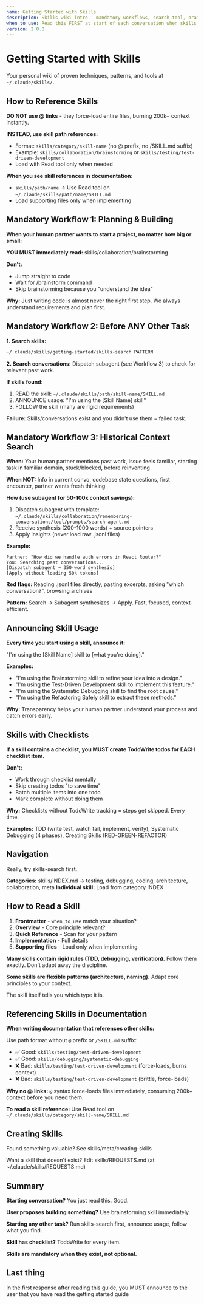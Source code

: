 ```yaml
---
name: Getting Started with Skills
description: Skills wiki intro - mandatory workflows, search tool, brainstorming triggers
when_to_use: Read this FIRST at start of each conversation when skills are active
version: 2.0.0
---
```


# Getting Started with Skills

Your personal wiki of proven techniques, patterns, and tools at `~/.claude/skills/`.

## How to Reference Skills

**DO NOT use @ links** - they force-load entire files, burning 200k+ context instantly.

**INSTEAD, use skill path references:**
- Format: `skills/category/skill-name` (no @ prefix, no /SKILL.md suffix)
- Example: `skills/collaboration/brainstorming` or `skills/testing/test-driven-development`
- Load with Read tool only when needed

**When you see skill references in documentation:**
- `skills/path/name` → Use Read tool on `~/.claude/skills/path/name/SKILL.md`
- Load supporting files only when implementing

## Mandatory Workflow 1: Planning & Building

**When your human partner wants to start a project, no matter how big or small:**

**YOU MUST immediately read:** skills/collaboration/brainstorming

**Don't:**
- Jump straight to code
- Wait for /brainstorm command
- Skip brainstorming because you "understand the idea"

**Why:** Just writing code is almost never the right first step. We always understand requirements and plan first.

## Mandatory Workflow 2: Before ANY Other Task

**1. Search skills:**
```bash
~/.claude/skills/getting-started/skills-search PATTERN
```

**2. Search conversations:**
Dispatch subagent (see Workflow 3) to check for relevant past work.

**If skills found:**
1. READ the skill: `~/.claude/skills/path/skill-name/SKILL.md`
2. ANNOUNCE usage: "I'm using the [Skill Name] skill"
3. FOLLOW the skill (many are rigid requirements)

**Failure:** Skills/conversations exist and you didn't use them = failed task.

## Mandatory Workflow 3: Historical Context Search

**When:** Your human partner mentions past work, issue feels familiar, starting task in familiar domain, stuck/blocked, before reinventing

**When NOT:** Info in current convo, codebase state questions, first encounter, partner wants fresh thinking

**How (use subagent for 50-100x context savings):**
1. Dispatch subagent with template: `~/.claude/skills/collaboration/remembering-conversations/tool/prompts/search-agent.md`
2. Receive synthesis (200-1000 words) + source pointers
3. Apply insights (never load raw .jsonl files)

**Example:**
```
Partner: "How did we handle auth errors in React Router?"
You: Searching past conversations...
[Dispatch subagent → 350-word synthesis]
[Apply without loading 50k tokens]
```

**Red flags:** Reading .jsonl files directly, pasting excerpts, asking "which conversation?", browsing archives

**Pattern:** Search → Subagent synthesizes → Apply. Fast, focused, context-efficient.

## Announcing Skill Usage

**Every time you start using a skill, announce it:**

"I'm using the [Skill Name] skill to [what you're doing]."

**Examples:**
- "I'm using the Brainstorming skill to refine your idea into a design."
- "I'm using the Test-Driven Development skill to implement this feature."
- "I'm using the Systematic Debugging skill to find the root cause."
- "I'm using the Refactoring Safely skill to extract these methods."

**Why:** Transparency helps your human partner understand your process and catch errors early.

## Skills with Checklists

**If a skill contains a checklist, you MUST create TodoWrite todos for EACH checklist item.**

**Don't:**
- Work through checklist mentally
- Skip creating todos "to save time"
- Batch multiple items into one todo
- Mark complete without doing them

**Why:** Checklists without TodoWrite tracking = steps get skipped. Every time.

**Examples:** TDD (write test, watch fail, implement, verify), Systematic Debugging (4 phases), Creating Skills (RED-GREEN-REFACTOR)

## Navigation

Really, try skills-search first.

**Categories:** skills/INDEX.md → testing, debugging, coding, architecture, collaboration, meta
**Individual skill:** Load from category INDEX

## How to Read a Skill

1. **Frontmatter** - `when_to_use` match your situation?
2. **Overview** - Core principle relevant?
3. **Quick Reference** - Scan for your pattern
4. **Implementation** - Full details
5. **Supporting files** - Load only when implementing

**Many skills contain rigid rules (TDD, debugging, verification).** Follow them exactly. Don't adapt away the discipline.

**Some skills are flexible patterns (architecture, naming).** Adapt core principles to your context.

The skill itself tells you which type it is.

## Referencing Skills in Documentation

**When writing documentation that references other skills:**

Use path format without `@` prefix or `/SKILL.md` suffix:
- ✅ Good: `skills/testing/test-driven-development`
- ✅ Good: `skills/debugging/systematic-debugging`
- ❌ Bad: `skills/testing/test-driven-development` (force-loads, burns context)
- ❌ Bad: `skills/testing/test-driven-development` (brittle, force-loads)

**Why no @ links:** `@` syntax force-loads files immediately, consuming 200k+ context before you need them.

**To read a skill reference:** Use Read tool on `~/.claude/skills/category/skill-name/SKILL.md`

## Creating Skills

Found something valuable? See skills/meta/creating-skills

Want a skill that doesn't exist? Edit skills/REQUESTS.md (at ~/.claude/skills/REQUESTS.md)

## Summary

**Starting conversation?** You just read this. Good.

**User proposes building something?** Use brainstorming skill immediately.

**Starting any other task?** Run skills-search first, announce usage, follow what you find.

**Skill has checklist?** TodoWrite for every item.

**Skills are mandatory when they exist, not optional.**


## Last thing

In the first response after reading this guide, you MUST announce to the user that you have read the getting started guide

